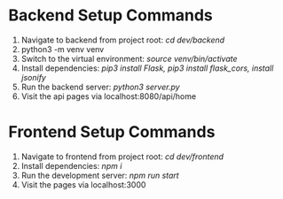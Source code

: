 # Backend Setup Commands
1. Navigate to backend from project root: *cd dev/backend*
2. python3 -m venv venv
3. Switch to the virtual environment: *source venv/bin/activate*
4. Install dependencies: *pip3 install Flask, pip3 install flask_cors, install jsonify* 
5. Run the backend server: *python3 server.py*
6. Visit the api pages via localhost:8080/api/home

# Frontend Setup Commands
1. Navigate to frontend from project root: *cd dev/frontend*
2. Install dependencies: *npm i*
3. Run the development server: *npm run start*
4. Visit the pages via localhost:3000
